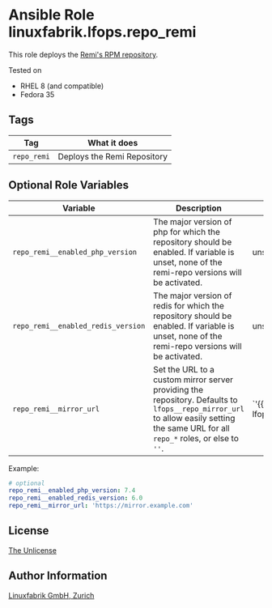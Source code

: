 # Ansible Role linuxfabrik.lfops.repo_remi

This role deploys the [Remi's RPM repository](https://rpms.remirepo.net/).

Tested on

* RHEL 8 (and compatible)
* Fedora 35


## Tags

| Tag         | What it does                |
| ---         | ------------                |
| `repo_remi` | Deploys the Remi Repository |


## Optional Role Variables

| Variable | Description | Default Value |
| -------- | ----------- | ------------- |
| `repo_remi__enabled_php_version` | The major version of php for which the repository should be enabled. If variable is unset, none of the remi-repo versions will be activated. | unset |
| `repo_remi__enabled_redis_version` | The major version of redis for which the repository should be enabled. If variable is unset, none of the remi-repo versions will be activated. | unset |
| `repo_remi__mirror_url` | Set the URL to a custom mirror server providing the repository. Defaults to `lfops__repo_mirror_url` to allow easily setting the same URL for all `repo_*` roles, or else to `''`. | `'{{ lfops__repo_mirror_url | default("") }}'` |

Example:
```yaml
# optional
repo_remi__enabled_php_version: 7.4
repo_remi__enabled_redis_version: 6.0
repo_remi__mirror_url: 'https://mirror.example.com'
```


## License

[The Unlicense](https://unlicense.org/)


## Author Information

[Linuxfabrik GmbH, Zurich](https://www.linuxfabrik.ch)
